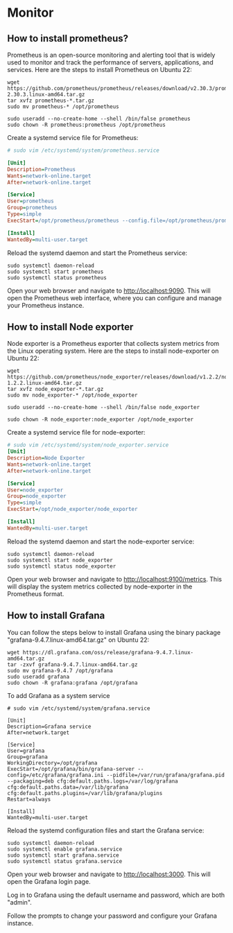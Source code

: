 # Monitor

## How to install prometheus?

Prometheus is an open-source monitoring and alerting tool that is widely used to monitor and track the performance of servers, applications, and services. Here are the steps to install Prometheus on Ubuntu 22:

```shell
wget https://github.com/prometheus/prometheus/releases/download/v2.30.3/prometheus-2.30.3.linux-amd64.tar.gz
tar xvfz prometheus-*.tar.gz
sudo mv prometheus-* /opt/prometheus

sudo useradd --no-create-home --shell /bin/false prometheus
sudo chown -R prometheus:prometheus /opt/prometheus
```

Create a systemd service file for Prometheus:

```ini
# sudo vim /etc/systemd/system/prometheus.service

[Unit]
Description=Prometheus
Wants=network-online.target
After=network-online.target

[Service]
User=prometheus
Group=prometheus
Type=simple
ExecStart=/opt/prometheus/prometheus --config.file=/opt/prometheus/prometheus.yml --storage.tsdb.path=/opt/prometheus/data

[Install]
WantedBy=multi-user.target
```

Reload the systemd daemon and start the Prometheus service:

```shell
sudo systemctl daemon-reload
sudo systemctl start prometheus
sudo systemctl status prometheus
```

Open your web browser and navigate to <http://localhost:9090>. This will open the Prometheus web interface, where you can configure and manage your Prometheus instance.

## How to install Node exporter

Node exporter is a Prometheus exporter that collects system metrics from the Linux operating system. Here are the steps to install node-exporter on Ubuntu 22:

```shell
wget https://github.com/prometheus/node_exporter/releases/download/v1.2.2/node_exporter-1.2.2.linux-amd64.tar.gz
tar xvfz node_exporter-*.tar.gz
sudo mv node_exporter-* /opt/node_exporter

sudo useradd --no-create-home --shell /bin/false node_exporter

sudo chown -R node_exporter:node_exporter /opt/node_exporter
```

Create a systemd service file for node-exporter:

```ini
# sudo vim /etc/systemd/system/node_exporter.service
[Unit]
Description=Node Exporter
Wants=network-online.target
After=network-online.target

[Service]
User=node_exporter
Group=node_exporter
Type=simple
ExecStart=/opt/node_exporter/node_exporter

[Install]
WantedBy=multi-user.target
```

Reload the systemd daemon and start the node-exporter service:

```shell
sudo systemctl daemon-reload
sudo systemctl start node_exporter
sudo systemctl status node_exporter
```

Open your web browser and navigate to <http://localhost:9100/metrics>. This will display the system metrics collected by node-exporter in the Prometheus format.

## How to install Grafana

You can follow the steps below to install Grafana using the binary package "grafana-9.4.7.linux-amd64.tar.gz" on Ubuntu 22:

```shell
wget https://dl.grafana.com/oss/release/grafana-9.4.7.linux-amd64.tar.gz
tar -zxvf grafana-9.4.7.linux-amd64.tar.gz
sudo mv grafana-9.4.7 /opt/grafana
sudo useradd grafana
sudo chown -R grafana:grafana /opt/grafana
```

To add Grafana as a system service

```shell
# sudo vim /etc/systemd/system/grafana.service

[Unit]
Description=Grafana service
After=network.target

[Service]
User=grafana
Group=grafana
WorkingDirectory=/opt/grafana
ExecStart=/opt/grafana/bin/grafana-server --config=/etc/grafana/grafana.ini --pidfile=/var/run/grafana/grafana.pid --packaging=deb cfg:default.paths.logs=/var/log/grafana cfg:default.paths.data=/var/lib/grafana cfg:default.paths.plugins=/var/lib/grafana/plugins
Restart=always

[Install]
WantedBy=multi-user.target
```

Reload the systemd configuration files and start the Grafana service:

```shell
sudo systemctl daemon-reload
sudo systemctl enable grafana.service
sudo systemctl start grafana.service
sudo systemctl status grafana.service
```

Open your web browser and navigate to <http://localhost:3000>. This will open the Grafana login page.

Log in to Grafana using the default username and password, which are both "admin".

Follow the prompts to change your password and configure your Grafana instance.
